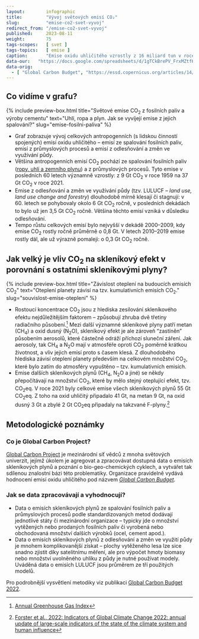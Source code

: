 ```yaml
---
layout:        infographic
title:         "Vývoj světových emisí CO₂"
slug:          "emise-co2-svet-vyvoj"
redirect_from: "/emise-co2-svet-vyvoj"
published:     2023-08-11
weight:        75
tags-scopes:   [ svet ]
tags-topics:   [ emise ]
caption:       "Emise oxidu uhličitého vzrostly z 16 miliard tun v roce 1959 na 41,1 miliard tun v roce 2021. Z naprosté většiny nyní pochází ze spalování fosilních paliv a z průmyslových procesů."
data-our:   "https://docs.google.com/spreadsheets/d/1gTCkBrePV_FrxMZtfKBygQWqvYq3akaI5E6JE0kCVXs/edit?usp=sharing"
data-orig:
  - [ "Global Carbon Budget", "https://essd.copernicus.org/articles/14/4811/2022/" ]
---
```


## Co vidíme v grafu?

{% include preview-box.html
    title="Světové emise CO<sub>2</sub> z fosilních paliv a výroby cementu"
    text="Uhlí, ropa a plyn. Jak se vyvíjejí emise z jejich spalování?"
    slug="emise-fosilni-paliva"
%}

* Graf zobrazuje vývoj celkových antropogenních (s lidskou činností spojených) emisí oxidu uhličitého – emisí ze spalování fosilních paliv, emisí z průmyslových procesů a emisí z odlesňování a změn ve využívání půdy.
* Většina antropogenních emisí CO<sub>2</sub> pochází ze spalování fosilních paliv ([ropy, uhlí a zemního plynu](/infografiky/emise-fosilni-paliva)) a z průmyslových procesů. Tyto emise v posledních 60 letech významně vzrostly: z 9 Gt CO<sub>2</sub> v roce 1959 na 37 Gt CO<sub>2</sub> v roce 2021.
* Emise z odlesňování a změn ve využívání půdy (tzv. LULUCF – _land use, land use change and forestry_) dlouhodobě mírně klesají či stagnují: v 60. letech se pohybovaly okolo 6 Gt CO<sub>2</sub> ročně, v posledních dekádách to bylo už jen 3,5 Gt CO<sub>2</sub> ročně. Většina těchto emisí vzniká v důsledku odlesňování.
* Tempo růstu celkových emisí bylo nejvyšší v dekádě 2000–2009, kdy emise CO<sub>2</sub> rostly ročně průměrně o 0,8 Gt. V letech 2010–2019 emise rostly dál, ale už výrazně pomaleji: o 0,3 Gt CO<sub>2</sub> ročně.

## Jak velký je vliv CO<sub>2</sub> na skleníkový efekt v porovnání s ostatními skleníkovými plyny?

{% include preview-box.html
    title="Závislost oteplení na budoucích emisích CO<sub>2</sub>"
    text="Oteplení planety závisí na tzv. kumulativních emisích CO<sub>2</sub>."
    slug="souvislost-emise-otepleni"
%}

* Rostoucí koncentrace CO<sub>2</sub> jsou z hlediska zesilování skleníkového efektu nejdůležitějším faktorem – způsobují zhruba dvě třetiny radiačního působení.[^radiacnipusobeni] Mezi další významné skleníkové plyny patří metan (CH<sub>4</sub>) a oxid dusný (N<sub>2</sub>O), skleníkový efekt je ale zároveň “zastíněn” působením aerosolů, které částečně odráží příchozí sluneční záření. Jak aerosoly, tak CH<sub>4</sub> a N<sub>2</sub>O mají v atmosféře oproti CO<sub>2</sub> poměrně krátkou životnost, a vliv jejich emisí proto s časem klesá. Z dlouhodobého hlediska závisí oteplení planety především na celkovém množství CO<sub>2</sub>, které bylo zatím do atmosféry vypuštěno – tzv. kumulativních emisích.
* Emise dalších skleníkových plynů (CH<sub>4</sub>, N<sub>2</sub>O a jiné) se někdy přepočítávají na množství CO<sub>2</sub>, které by mělo stejný oteplující efekt, tzv. <glossary id="co2eq">CO<sub>2</sub>eq</glossary>. V roce 2021 byly celkové emise všech skleníkových plynů 55 Gt CO<sub>2</sub>eq. Z toho na oxid uhličitý připadalo 41 Gt, na metan 9 Gt, na oxid dusný 3 Gt a zbylé 2 Gt CO<sub>2</sub>eq připadaly na takzvané <glossary id="cfchfc">F-plyny</glossary>.[^indicators]

## Metodologické poznámky

### Co je Global Carbon Project?

[Global Carbon Project](https://www.globalcarbonproject.org/about/index.htm) je mezinárodní síť vědců z mnoha světových univerzit, jejímž úkolem je agregovat a zpracovávat dostupná data o emisích skleníkových plynů a poznání o bio-geo-chemických cyklech, a vytvářet tak sdílenou znalostní bázi této problematiky. Organizace pravidelně vydává hodnocení emisí oxidu uhličitého pod názvem [_Global Carbon Budget_](https://www.globalcarbonproject.org/carbonbudget/index.htm).

### Jak se data zpracovávají a vyhodnocují?

* Data o emisích skleníkových plynů ze spalování fosilních paliv a průmyslových procesů podle standardizovaných metod dodávají jednotlivé státy či mezinárodní organizace – typicky jde o množství vytěžených nebo prodaných fosilních paliv či vyrobená nebo obchodovaná množství dalších výrobků (ocel, cement apod.).
* Data o emisích skleníkových plynů z odlesňování a změn ve využití půdy je mnohem komplikovanější získat – plochy vytěženého lesa lze sice snadno zjistit díky satelitnímu měření, ale pro výpočet hmoty biomasy nebo množství uvolněného uhlíku z půdy je nutné používat modely. Uváděná data o emisích LULUCF jsou průměrem ze tří použitých modelů.

Pro podrobnější vysvětlení metodiky viz publikaci [Global Carbon Budget 2022](https://essd.copernicus.org/articles/14/4811/2022/).

[^radiacnipusobeni]: [Annual Greenhouse Gas Index](https://www.globalchange.gov/browse/indicators/annual-greenhouse-gas-index)
[^indicators]: [Forster et al., 2022: Indicators of Global Climate Change 2022: annual update of large-scale indicators of the state of the climate system and human influence](https://essd.copernicus.org/articles/15/2295/2023/essd-15-2295-2023.pdf)